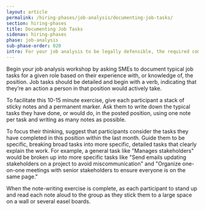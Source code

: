 ```yaml
---
layout: article
permalink: /hiring-phases/job-analysis/documenting-job-tasks/
section: hiring-phases
title: Documenting Job Tasks
sidenav: hiring-phases
phase: job-analysis
sub-phase-order: 020
intro: For your job analysis to be legally defensible, the required competencies you develop must be based on actual job tasks that you expect people in this role and level to perform starting on their first day. Work with SMEs to complete a job task exercise to identify your competencies.
---
```


Begin your job analysis workshop by asking SMEs to document typical job tasks for a given role based on their experience with, or knowledge of, the position. Job tasks should be detailed and begin with a verb, indicating that they’re an action a person in that position would actively take.

To facilitate this 10-15 minute exercise, give each participant a stack of sticky notes and a permanent marker. Ask them to write down the typical tasks they have done, or would do, in the posted position, using one note per task and writing as many notes as possible.

To focus their thinking, suggest that participants consider the tasks they have completed in this position within the last month. Guide them to be specific, breaking broad tasks into more specific, detailed tasks that clearly explain the work. For example, a general task like "Manages stakeholders" would be broken up into more specific tasks like "Send emails updating stakeholders on a project to avoid miscommunication" and "Organize one-on-one meetings with senior stakeholders to ensure everyone is on the same page."

When the note-writing exercise is complete, as each participant to stand up and read each note aloud to the group as they stick them to a large space on a wall or several easel boards.
